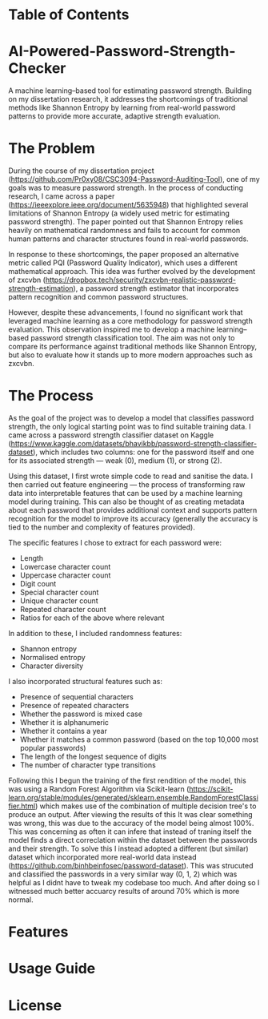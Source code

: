 # Table of Contents

# AI-Powered-Password-Strength-Checker
A machine learning–based tool for estimating password strength. Building on my dissertation research, it addresses the shortcomings of traditional methods like Shannon Entropy by learning from real-world password patterns to provide more accurate, adaptive strength evaluation.

# The Problem
During the course of my dissertation project (https://github.com/Pr0xy08/CSC3094-Password-Auditing-Tool), one of my goals was to measure password strength. In the process of conducting research, I came across a paper (https://ieeexplore.ieee.org/document/5635948) that highlighted several limitations of Shannon Entropy (a widely used metric for estimating password strength). The paper pointed out that Shannon Entropy relies heavily on mathematical randomness and fails to account for common human patterns and character structures found in real-world passwords.

In response to these shortcomings, the paper proposed an alternative metric called PQI (Password Quality Indicator), which uses a different mathematical approach. This idea was further evolved by the development of zxcvbn (https://dropbox.tech/security/zxcvbn-realistic-password-strength-estimation), a password strength estimator that incorporates pattern recognition and common password structures.

However, despite these advancements, I found no significant work that leveraged machine learning as a core methodology for password strength evaluation. This observation inspired me to develop a machine learning–based password strength classification tool. The aim was not only to compare its performance against traditional methods like Shannon Entropy, but also to evaluate how it stands up to more modern approaches such as zxcvbn.

# The Process
As the goal of the project was to develop a model that classifies password strength, the only logical starting point was to find suitable training data. I came across a password strength classifier dataset on Kaggle (https://www.kaggle.com/datasets/bhavikbb/password-strength-classifier-dataset), which includes two columns: one for the password itself and one for its associated strength — weak (0), medium (1), or strong (2).

Using this dataset, I first wrote simple code to read and sanitise the data. I then carried out feature engineering — the process of transforming raw data into interpretable features that can be used by a machine learning model during training. This can also be thought of as creating metadata about each password that provides additional context and supports pattern recognition for the model to improve its accuracy (generally the accuracy is tied to the number and complexity of features provided).

The specific features I chose to extract for each password were:
- Length
- Lowercase character count
- Uppercase character count
- Digit count
- Special character count
- Unique character count
- Repeated character count
- Ratios for each of the above where relevant

In addition to these, I included randomness features:
- Shannon entropy
- Normalised entropy
- Character diversity

I also incorporated structural features such as:
- Presence of sequential characters
- Presence of repeated characters
- Whether the password is mixed case
- Whether it is alphanumeric
- Whether it contains a year
- Whether it matches a common password (based on the top 10,000 most popular passwords)
- The length of the longest sequence of digits
- The number of character type transitions

Following this I begun the training of the first rendition of the model, this was using a Random Forest Algorithm via Scikit-learn (https://scikit-learn.org/stable/modules/generated/sklearn.ensemble.RandomForestClassifier.html) which makes use of the combination of multiple decision tree's to produce an output. After viewing the results of this It was clear something was wrong, this was due to the accuracy of the model being almost 100%. This was concerning as often it can infere that instead of traning itself the model finds a direct correclation within the dataset between the passwords and their strength. To solve this I instead adopted a different (but similar) dataset which incorporated more real-world data instead (https://github.com/binhbeinfosec/password-dataset). This was strucuted and classified the passwords in a very similar way (0, 1, 2) which was helpful as I didnt have to tweak my codebase too much. And after doing so I witnessed much better accuarcy results of around 70% which is more normal.



# Features

# Usage Guide

# License

